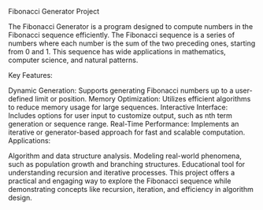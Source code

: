 Fibonacci Generator Project

The Fibonacci Generator is a program designed to compute numbers in the Fibonacci sequence efficiently. The Fibonacci sequence is a series of numbers where each number is the sum of the two preceding ones, starting from 0 and 1. This sequence has wide applications in mathematics, computer science, and natural patterns.

Key Features:

Dynamic Generation: Supports generating Fibonacci numbers up to a user-defined limit or position.
Memory Optimization: Utilizes efficient algorithms to reduce memory usage for large sequences.
Interactive Interface: Includes options for user input to customize output, such as nth term generation or sequence range.
Real-Time Performance: Implements an iterative or generator-based approach for fast and scalable computation.
Applications:

Algorithm and data structure analysis.
Modeling real-world phenomena, such as population growth and branching structures.
Educational tool for understanding recursion and iterative processes.
This project offers a practical and engaging way to explore the Fibonacci sequence while demonstrating concepts like recursion, iteration, and efficiency in algorithm design.

